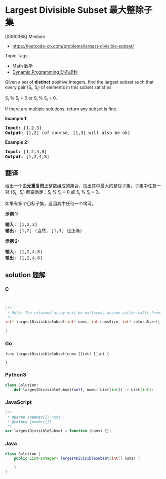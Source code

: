 # Largest Divisible Subset 最大整除子集

[0000368] Medium

- https://leetcode-cn.com/problems/largest-divisible-subset/

Topic Tags:

- [Math 数学](https://leetcode-cn.com/tag/math/)
- [Dynamic Programming 动态规划](https://leetcode-cn.com/tag/dynamic-programming/)

Given a set of **distinct** positive integers, find the largest subset such that every pair (S<sub>i</sub>, S<sub>j</sub>) of elements in this subset satisfies:

S<sub>i</sub> % S<sub>j</sub> = 0 or S<sub>j</sub> % S<sub>i</sub> = 0.

If there are multiple solutions, return any subset is fine.

**Example 1:**

<pre><strong>Input: </strong><span id="example-input-1-1">[1,2,3]</span>
<strong>Output: </strong><span id="example-output-1">[1,2] </span>(of course, [1,3] will also be ok)
</pre>

**Example 2:**

<pre><strong>Input: </strong><span id="example-input-2-1">[1,2,4,8]</span>
<strong>Output: </strong><span id="example-output-2">[1,2,4,8]</span>
</pre>

## 翻译

给出一个由**无重复的**正整数组成的集合，找出其中最大的整除子集，子集中任意一对 (S<sub>i，</sub>S<sub>j</sub>) 都要满足：S<sub>i</sub> % S<sub>j</sub> = 0 或 S<sub>j</sub> % S<sub>i</sub> = 0。

如果有多个目标子集，返回其中任何一个均可。

**示例 1:**

<pre><strong>输入:</strong> [1,2,3]
<strong>输出:</strong> [1,2] (当然, [1,3] 也正确)
</pre>

**示例 2:**

<pre><strong>输入:</strong> [1,2,4,8]
<strong>输出:</strong> [1,2,4,8]
</pre>

## solution 题解

### C

```c


/**
 * Note: The returned array must be malloced, assume caller calls free().
 */
int* largestDivisibleSubset(int* nums, int numsSize, int* returnSize){

}
```

### Go

```golang
func largestDivisibleSubset(nums []int) []int {

}
```

### Python3

```python
class Solution:
    def largestDivisibleSubset(self, nums: List[int]) -> List[int]:
```

### JavaScript

```javascript
/**
 * @param {number[]} nums
 * @return {number[]}
 */
var largestDivisibleSubset = function (nums) {};
```

### Java

```java
class Solution {
    public List<Integer> largestDivisibleSubset(int[] nums) {

    }
}
```
